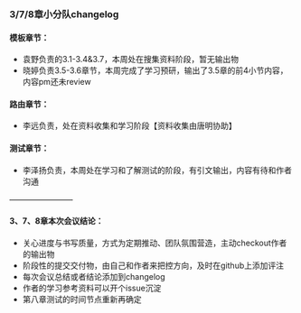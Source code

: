 ### 3/7/8章小分队changelog
#### 模板章节：
- 袁野负责的3.1-3.4&3.7，本周处在搜集资料阶段，暂无输出物
- 晓婷负责3.5-3.6章节，本周完成了学习预研，输出了3.5章的前4小节内容，内容pm还未review

#### 路由章节：
- 李远负责，处在资料收集和学习阶段【资料收集由唐明协助】

#### 测试章节：
- 李泽扬负责，本周处在学习和了解测试的阶段，有引文输出，内容有待和作者沟通

————————
#### 3、7、8章本次会议结论：
- 关心进度与书写质量，方式为定期推动、团队氛围营造，主动checkout作者的输出物
- 阶段性的提交交付物，由自己和作者来把控方向，及时在github上添加评注
- 每次会议总结或者结论添加到changelog
- 作者的学习参考资料可以开个issue沉淀
- 第八章测试的时间节点重新再确定
